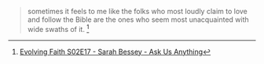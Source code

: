 > sometimes it feels to me like the folks who most loudly claim to love and follow the Bible are the ones who seem most unacquainted with wide swaths of it. [^1]

[^1]: [Evolving Faith S02E17 - Sarah Bessey - Ask Us Anything](https://evolvingfaith.com/podcast/season-2/episode-17)
